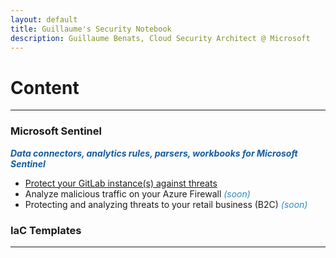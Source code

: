 ```yaml
---
layout: default
title: Guillaume's Security Notebook
description: Guillaume Benats, Cloud Security Architect @ Microsoft
---
```


# Content
___

### Microsoft Sentinel

<span style="color:#145DA0;">***Data connectors, analytics rules, parsers, workbooks for Microsoft Sentinel***</span>

- [Protect your GitLab instance(s) against threats](sentinel-gitLab.md)
- Analyze malicious traffic on your Azure Firewall <span style="color:#2E8BC0;">*(soon)*</span>
- Protecting and analyzing threats to your retail business (B2C) <span style="color:#2E8BC0;">*(soon)*</span>

### IaC Templates

___
